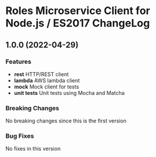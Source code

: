 # Roles Microservice Client for Node.js / ES2017 ChangeLog

## <a name="1.0.0"></a> 1.0.0 (2022-04-29)

### Features
* **rest** HTTP/REST client
* **lambda** AWS lambda client
* **mock** Mock client for tests
* **unit tests** Unit tests using Mocha and Matcha

### Breaking Changes
No breaking changes since this is the first version

### Bug Fixes
No fixes in this version

